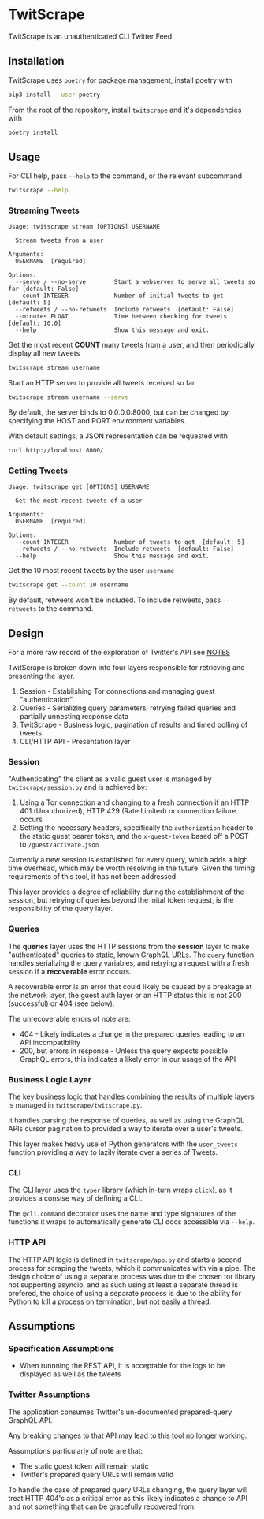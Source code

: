 # TwitScrape

TwitScrape is an unauthenticated CLI Twitter Feed.

## Installation

TwitScrape uses `poetry` for package management, install poetry with
```bash
pip3 install --user poetry
```

From the root of the repository, install `twitscrape` and it's dependencies with
```bash
poetry install
```

## Usage

For CLI help, pass `--help` to the command, or the relevant subcommand

```bash
twitscrape --help
```


### Streaming Tweets

```
Usage: twitscrape stream [OPTIONS] USERNAME

  Stream tweets from a user

Arguments:
  USERNAME  [required]

Options:
  --serve / --no-serve        Start a webserver to serve all tweets so far [default: False]
  --count INTEGER             Number of initial tweets to get  [default: 5]
  --retweets / --no-retweets  Include retweets  [default: False]
  --minutes FLOAT             Time between checking for tweets  [default: 10.0]
  --help                      Show this message and exit.
```
Get the most recent **COUNT** many tweets from a user, and then periodically display all new tweets
```bash
twitscrape stream username
```

Start an HTTP server to provide all tweets received so far
```bash
twitscrape stream username --serve
```
By default, the server binds to 0.0.0.0:8000, but can be changed by specifying the HOST and PORT environment variables.

With default settings, a JSON representation can be requested with
```bash
curl http://localhost:8000/
```

### Getting Tweets

```
Usage: twitscrape get [OPTIONS] USERNAME

  Get the most recent tweets of a user

Arguments:
  USERNAME  [required]

Options:
  --count INTEGER             Number of tweets to get  [default: 5]
  --retweets / --no-retweets  Include retweets  [default: False]
  --help                      Show this message and exit.
```

Get the 10 most recent tweets by the user `username`

````bash
twitscrape get --count 10 username
````
By default, retweets won't be included. To include retweets, pass `--retweets` to the command.


## Design

For a more raw record of the exploration of Twitter's API see [NOTES](NOTES)

TwitScrape is broken down into four layers responsible for retrieving and presenting the layer.

1. Session - Establishing Tor connections and managing guest "authentication"
2. Queries - Serializing query parameters, retrying failed queries and partially unnesting response data
3. TwitScrape - Business logic, pagination of results and timed polling of tweets
4. CLI/HTTP API - Presentation layer

### Session

"Authenticating" the client as a valid guest user is managed by `twitscrape/session.py` and is achieved by:

1) Using a Tor connection and changing to a fresh connection if an HTTP 401 (Unauthorized), HTTP 429 (Rate Limited) or
   connection failure occurs
2) Setting the necessary headers, specifically the `authorization` header to the static guest bearer token, and the
   `x-guest-token` based off a POST to `/guest/activate.json`
   
Currently a new session is established for every query, which adds a high time overhead, which may be worth resolving in
the future. Given the timing requirements of this tool, it has not been addressed.

This layer provides a degree of reliability during the establishment of the session, but retrying of queries beyond the
inital token request, is the responsibility of the query layer.

### Queries

The **queries** layer uses the HTTP sessions from the **session** layer to make "authenticated" queries to static, known
GraphQL URLs. The `query` function handles serializing the query variables, and retrying a request with a fresh session
if a **recoverable** error occurs.

A recoverable error is an error that could likely be caused by a breakage at the network layer, the guest auth layer or
an HTTP status this is not 200 (successful) or 404 (see below).

The unrecoverable errors of note are:

- 404 - Likely indicates a change in the prepared queries leading to an API incompatibility
- 200, but errors in response - Unless the query expects possible GraphQL errors, this indicates a likely error in our
  usage of the API

### Business Logic Layer

The key business logic that handles combining the results of multiple layers is managed in `twitscrape/twitscrape.py`.

It handles parsing the response of queries, as well as using the GraphQL APIs cursor pagination to provided a way to
iterate over a user's tweets.

This layer makes heavy use of Python generators with the `user_tweets` function providing a way to lazily iterate over
a series of Tweets.

### CLI

The CLI layer uses the `typer` library (which in-turn wraps `click`), as it provides a consise way of defining a CLI.

The `@cli.command` decorator uses the name and type signatures of the functions it wraps to automatically generate CLI
docs accessible via `--help`.

### HTTP API

The HTTP API logic is defined in `twitscrape/app.py` and starts a second process for scraping the tweets, which it
communicates with via a pipe. The design choice of using a separate process was due to the chosen tor library not
supporting asyncio, and as such using at least a separate thread is prefered, the choice of using a separate process is
due to the ability for Python to kill a process on termination, but not easily a thread.


## Assumptions

### Specification Assumptions

- When runnning the REST API, it is acceptable for the logs to be displayed as well as the tweets

### Twitter Assumptions

The application consumes Twitter's un-documented prepared-query GraphQL API.

Any breaking changes to that API may lead to this tool no longer working.

Assumptions particularly of note are that:

- The static guest token will remain static
- Twitter's prepared query URLs will remain valid

To handle the case of prepared query URLs changing, the query layer will treat HTTP 404's as a critical error as this
likely indicates a change to API and not something that can be gracefully recovered from.
